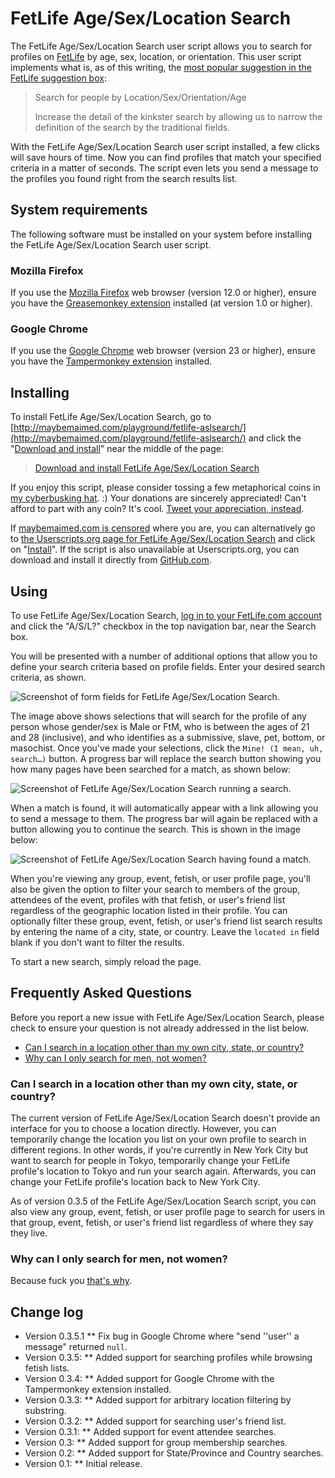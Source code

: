 # FetLife Age/Sex/Location Search

The FetLife Age/Sex/Location Search user script allows you to search for profiles on [FetLife](https://fetlife.com/) by age, sex, location, or orientation. This user script implements what is, as of this writing, the [most popular suggestion in the FetLife suggestion box](https://fetlife.com/improvements/78):

> Search for people by Location/Sex/Orientation/Age
>
> Increase the detail of the kinkster search by allowing us to narrow the definition of the search by the traditional fields.

With the FetLife Age/Sex/Location Search user script installed, a few clicks will save hours of time. Now you can find profiles that match your specified criteria in a matter of seconds. The script even lets you send a message to the profiles you found right from the search results list.

## System requirements

The following software must be installed on your system before installing the FetLife Age/Sex/Location Search user script.

### Mozilla Firefox

If you use the [Mozilla Firefox](http://getfirefox.com/) web browser (version 12.0 or higher), ensure you have the [Greasemonkey extension](https://addons.mozilla.org/en-US/firefox/addon/greasemonkey/) installed (at version 1.0 or higher).

### Google Chrome

If you use the [Google Chrome](https://chrome.google.com/) web browser (version 23 or higher), ensure you have the [Tampermonkey extension](https://chrome.google.com/webstore/detail/tampermonkey/dhdgffkkebhmkfjojejmpbldmpobfkfo) installed.

## Installing

To install FetLife Age/Sex/Location Search, go to [http://maybemaimed.com/playground/fetlife-aslsearch/](http://maybemaimed.com/playground/fetlife-aslsearch/) and click the "[Download and install](https://userscripts.org/scripts/source/146293.user.js)" near the middle of the page:

> [Download and install FetLife Age/Sex/Location Search](https://userscripts.org/scripts/source/146293.user.js)

If you enjoy this script, please consider tossing a few metaphorical coins in [my cyberbusking hat](http://maybemaimed.com/cyberbusking/). :) Your donations are sincerely appreciated! Can't afford to part with any coin? It's cool. [Tweet your appreciation, instead](https://twitter.com/intent/tweet?text=Ever%20wanted%20to%20search%20%23FetLife%20profiles%20by%20age%2Fsex%2Flocation%2Frole%3F%20Now%20we%20can%3A%20http%3A%2F%2Fmaybemaimed.com%2Fplayground%2Ffetlife-aslsearch%2F%20All%20thx%20to%20%40maymaym%3A%20http%3A%2F%2Fmaybemaimed.com%2Fcyberbusking%2F).

If [maybemaimed.com is censored](http://maybemaimed.com/where-im-censored/) where you are, you can alternatively go to [the Userscripts.org page for FetLife Age/Sex/Location Search](https://userscripts.org/scripts/show/146293) and click on "[Install](http://userscripts.org/scripts/source/146293.user.js)". If the script is also unavailable at Userscripts.org, you can download and install it directly from [GitHub.com](https://github.com/meitar/fetlife-aslsearch/raw/master/fetlife-age-sex-location-search.user.js).

## Using

To use FetLife Age/Sex/Location Search, [log in to your FetLife.com account](https://fetlife.com/login) and click the "A/S/L?" checkbox in the top navigation bar, near the Search box.

You will be presented with a number of additional options that allow you to define your search criteria based on profile fields. Enter your desired search criteria, as shown.

![Screenshot of form fields for FetLife Age/Sex/Location Search.](http://i.imgur.com/k6YEm.png)

The image above shows selections that will search for the profile of any person whose gender/sex is Male or FtM, who is between the ages of 21 and 28 (inclusive), and who identifies as a submissive, slave, pet,  bottom, or masochist. Once you've made your selections, click the `Mine! (I mean, uh, search…)` button. A progress bar will replace the search button showing you how many pages have been searched for a match, as shown below:

![Screenshot of FetLife Age/Sex/Location Search running a search.](http://i.imgur.com/zRBnN.png)

When a match is found, it will automatically appear with a link allowing you to send a message to them. The progress bar will again be replaced with a button allowing you to continue the search. This is shown in the image below:

![Screenshot of FetLife Age/Sex/Location Search having found a match.](http://i.imgur.com/0p66t.png)

When you're viewing any group, event, fetish, or user profile page, you'll also be given the option to filter your search to members of the group, attendees of the event, profiles with that fetish, or user's friend list regardless of the geographic location listed in their profile. You can optionally filter these group, event, fetish, or user's friend list search results by entering the name of a city, state, or country. Leave the `located in` field blank if you don't want to filter the results.

To start a new search, simply reload the page.

## Frequently Asked Questions

Before you report a new issue with FetLife Age/Sex/Location Search, please check to ensure your question is not already addressed in the list below.

* [Can I search in a location other than my own city, state, or country?](#can-i-search-in-a-location-other-than-my-own-city-state-or-country)
* [Why can I only search for men, not women?](#why-can-i-only-search-for-men-not-women)

### Can I search in a location other than my own city, state, or country?

The current version of FetLife Age/Sex/Location Search doesn't provide an interface for you to choose a location directly. However, you can temporarily change the location you list on your own profile to search in different regions. In other words, if you're currently in New York City but want to search for people in Tokyo, temporarily change your FetLife profile's location to Tokyo and run your search again. Afterwards, you can change your FetLife profile's location back to New York City.

As of version 0.3.5 of the FetLife Age/Sex/Location Search script, you can also view any group, event, fetish, or user profile page to search for users in that group, event, fetish, or user's friend list regardless of where they say they live.

### Why can I only search for men, not women?

Because fuck you [that's why](http://www.notjustbitchy.com/?p=496).

## Change log

* Version 0.3.5.1
** Fix bug in Google Chrome where "send ''user'' a message" returned `null`.
* Version 0.3.5:
** Added support for searching profiles while browsing fetish lists.
* Version 0.3.4:
** Added support for Google Chrome with the Tampermonkey extension installed.
* Version 0.3.3:
** Added support for arbitrary location filtering by substring.
* Version 0.3.2:
** Added support for searching user's friend list.
* Version 0.3.1:
** Added support for event attendee searches.
* Version 0.3:
** Added support for group membership searches.
* Version 0.2:
** Added support for State/Province and Country searches.
* Version 0.1:
** Initial release.
